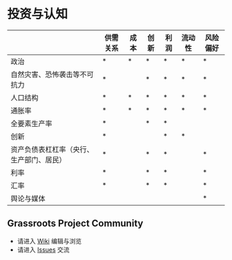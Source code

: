 # 投资与认知

|  | 供需关系 | 成本 | 创新 | 利润 | 流动性 | 风险偏好 |
| ---- | ---- | ---- | ---- | ---- | ---- | ---- |
| 政治 | * | * | * | * | * | * |
| 自然灾害、恐怖袭击等不可抗力 | * | | * | * | * | * | * |
| 人口结构 | * | * | * | * | * | * |
| 通胀率 | * | * | * | * | * | * |
| 全要素生产率 | * | | * | * |  |  |
| 创新 | * | |  | * | * |  |
| 资产负债表杠杠率（央行、生产部门、居民） | * | | * | * |  | * |
| 利率 | * | | * | * |  | * |
| 汇率 | * | | * | * |  | * |
| 舆论与媒体 | | | | | | * |

## 

## Grassroots Project Community

* 请进入 [Wiki](https://github.com/grassroots-project/community/wiki) 编辑与浏览
* 请进入 [Issues](https://github.com/grassroots-project/community/issues) 交流

